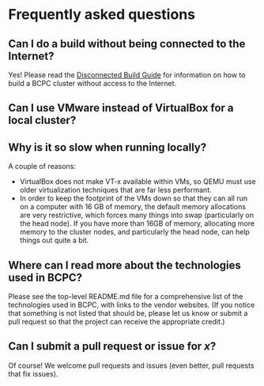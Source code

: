 Frequently asked questions
===

Can I do a build without being connected to the Internet?
---
Yes! Please read the [Disconnected Build Guide](https://github.com/bloomberg/chef-bcpc/blob/master/docs/disconnected_build_guide.md) for information on how to build a BCPC cluster without access to the Internet.

Can I use VMware instead of VirtualBox for a local cluster?
---

Why is it so slow when running locally?
---
A couple of reasons:

* VirtualBox does not make VT-x available within VMs, so QEMU must use older virtualization techniques that are far less performant.
* In order to keep the footprint of the VMs down so that they can all run on a computer with 16 GB of memory, the default memory allocations are very restrictive, which forces many things into swap (particularly on the head node). If you have more than 16GB of memory, allocating more memory to the cluster nodes, and particularly the head node, can help things out quite a bit.

Where can I read more about the technologies used in BCPC?
---
Please see the top-level README.md file for a comprehensive list of the technologies used in BCPC, with links to the vendor websites. (If you notice that something is not listed that should be, please let us know or submit a pull request so that the project can receive the appropriate credit.)

Can I submit a pull request or issue for *x*?
---
Of course! We welcome pull requests and issues (even better, pull requests that fix issues).
